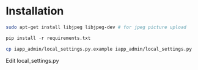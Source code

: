 # Installation
```bash
sudo apt-get install libjpeg libjpeg-dev # for jpeg picture upload
```

```python
pip install -r requirements.txt
```

```bash
cp iapp_admin/local_settings.py.example iapp_admin/local_settings.py
```

Edit local_settings.py
